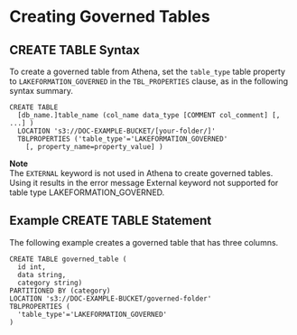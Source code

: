 # Creating Governed Tables<a name="lf-governed-tables-creating"></a>

## CREATE TABLE Syntax<a name="lf-governed-tables-create-table-syntax"></a>

To create a governed table from Athena, set the `table_type` table property to `LAKEFORMATION_GOVERNED` in the `TBL_PROPERTIES` clause, as in the following syntax summary\.

```
CREATE TABLE 
  [db_name.]table_name (col_name data_type [COMMENT col_comment] [, ...] ) 
  LOCATION 's3://DOC-EXAMPLE-BUCKET/[your-folder/]' 
  TBLPROPERTIES ('table_type'='LAKEFORMATION_GOVERNED' 
    [, property_name=property_value] )
```

**Note**  
The `EXTERNAL` keyword is not used in Athena to create governed tables\. Using it results in the error message External keyword not supported for table type LAKEFORMATION\_GOVERNED\.

## Example CREATE TABLE Statement<a name="lf-governed-tables-create-table-example"></a>

The following example creates a governed table that has three columns\.

```
CREATE TABLE governed_table (
  id int,
  data string,
  category string) 
PARTITIONED BY (category) 
LOCATION 's3://DOC-EXAMPLE-BUCKET/governed-folder' 
TBLPROPERTIES (
  'table_type'='LAKEFORMATION_GOVERNED'
)
```